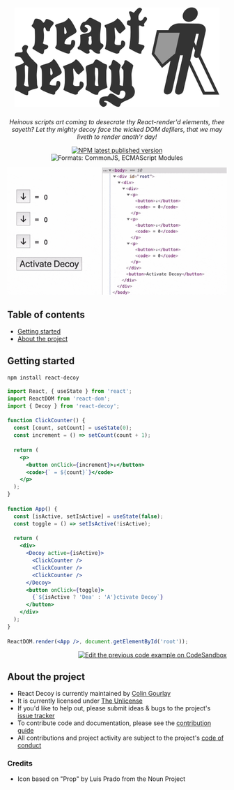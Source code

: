 <h1 align="center"><picture><source srcset="https://raw.githubusercontent.com/colingourlay/react-decoy/master/assets/logo-inline.svg?sanitize=true" media="(min-width: 640px)" /><img title="React Decoy" alt="React Decoy" src="https://raw.githubusercontent.com/colingourlay/react-decoy/master/assets/logo-block.svg?sanitize=true" /></picture></h1>
<p align="center"><em>Heinous scripts art coming to desecrate thy React-render'd elements, thee sayeth? Let thy mighty decoy face the wicked DOM defilers, that we may liveth to render anoth'r day!</em></p>
<p align="center">
  <a href="https://www.npmjs.com/package/react-decoy"><img alt="NPM latest published version" src="https://img.shields.io/npm/v/react-decoy.svg?style=flat-square&color=333"></a> <img alt="Formats: CommonJS, ECMAScript Modules" src="https://img.shields.io/badge/formats-cjs%2C%20esm-333.svg?style=flat-square">
</p>

![React Decoy Demo](https://raw.githubusercontent.com/colingourlay/react-decoy/master/assets/demo.gif)

## Table of contents

- [Getting started](#getting-started)
- [About the project](#about-the-project)

## Getting started

```sh
npm install react-decoy
```

```jsx
import React, { useState } from 'react';
import ReactDOM from 'react-dom';
import { Decoy } from 'react-decoy';

function ClickCounter() {
  const [count, setCount] = useState(0);
  const increment = () => setCount(count + 1);

  return (
    <p>
      <button onClick={increment}>↓</button>
      <code>{` = ${count}`}</code>
    </p>
  );
}

function App() {
  const [isActive, setIsActive] = useState(false);
  const toggle = () => setIsActive(!isActive);

  return (
    <div>
      <Decoy active={isActive}>
        <ClickCounter />
        <ClickCounter />
        <ClickCounter />
      </Decoy>
      <button onClick={toggle}>
        {`${isActive ? 'Dea' : 'A'}ctivate Decoy`}
      </button>
    </div>
  );
}

ReactDOM.render(<App />, document.getElementById('root'));
```

<p style="text-align: right">
  <a href="https://codesandbox.io/s/react-decoy-getting-started-00t6m"><img alt="Edit the previous code example on CodeSandbox" src="https://codesandbox.io/static/img/play-codesandbox.svg" height="33"></a>
</p>

## About the project

- React Decoy is currently maintained by [Colin Gourlay](https://colin-gourlay.com)
- It is currently licensed under [The Unlicense](LICENSE)
- If you'd like to help out, please submit ideas & bugs to the project's [issue tracker](https://github.com/colingourlay/react-decoy/issues)
- To contribute code and documentation, please see the [contribution guide](CONTRIBUTING.md)
- All contributions and project activity are subject to the project's [code of conduct](CODE_OF_CONDUCT.md)

### Credits

- Icon based on "Prop" by Luis Prado from the Noun Project
